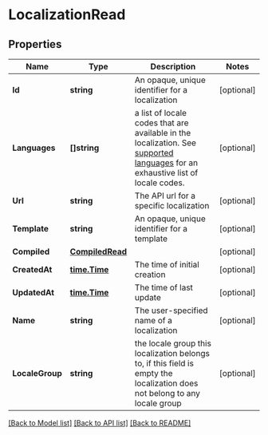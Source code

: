 # LocalizationRead

## Properties

Name | Type | Description | Notes
------------ | ------------- | ------------- | -------------
**Id** | **string** | An opaque, unique identifier for a localization | [optional] 
**Languages** | **[]string** | a list of locale codes that are available in the localization. See [supported languages](https://docs.dyspatch.io/localization/supported_languages/) for an exhaustive list of locale codes.  | [optional] 
**Url** | **string** | The API url for a specific localization | [optional] 
**Template** | **string** | An opaque, unique identifier for a template | [optional] 
**Compiled** | [**CompiledRead**](CompiledRead.md) |  | [optional] 
**CreatedAt** | [**time.Time**](time.Time.md) | The time of initial creation | [optional] 
**UpdatedAt** | [**time.Time**](time.Time.md) | The time of last update | [optional] 
**Name** | **string** | The user-specified name of a localization | [optional] 
**LocaleGroup** | **string** | the locale group this localization belongs to, if this field is empty the localization does not belong to any locale group | [optional] 

[[Back to Model list]](../README.md#documentation-for-models) [[Back to API list]](../README.md#documentation-for-api-endpoints) [[Back to README]](../README.md)


